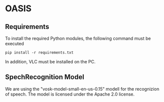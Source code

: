 # OASIS

## Requirements

To install the required Python modules, the following command must be executed

```
pip install -r requirements.txt
```

In addition, VLC must be installed on the PC.

## SpechRecognition Model

We are using the "vosk-model-small-en-us-0.15" modell for the recognizion of speech. The model is licensed under the Apache 2.0 license.
